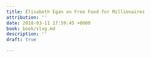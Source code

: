 ```yaml
---
title: Elisabeth Egan on Free Food for Millionaires
attribution: ''
date: 2018-03-11 17:59:45 +0000
book: book/slug.md
description: ''
draft: true

---
```

